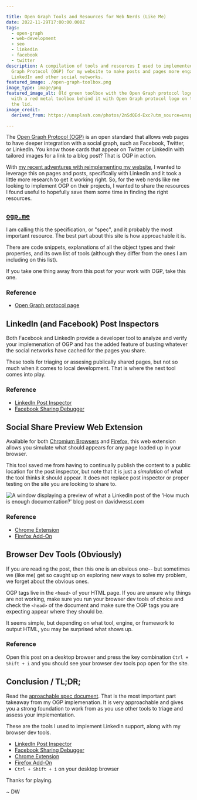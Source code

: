 ```yaml
---

title: Open Graph Tools and Resources for Web Nerds (Like Me)
date: 2022-11-29T17:00:00.000Z
tags:
  - open-graph
  - web-development
  - seo
  - linkedin
  - facebook
  - twitter
description: A compilation of tools and resources I used to implemented the Open
  Graph Protocol (OGP) for my website to make posts and pages more engaging on
  LinkedIn and other social networks.
featured_image: ./open-graph-toolbox.png
image_type: image/png
featured_image_alt: Old green toolbox with the Open Graph protocol logo on the front, and
  with a red metal toolbox behind it with Open Graph protocol logo on the top of
  the lid.
image_credit:
  derived_from: https://unsplash.com/photos/2nSdQEd-Exc?utm_source=unsplash&utm_medium=referral&utm_content=creditShareLink

---
```


[1]: https://ogp.me
[2]: https://github.com/davidwesst/website/releases
[3]: https://chrome.google.com/webstore/detail/social-share-preview/ggnikicjfklimmffbkhknndafpdlabib
[4]: https://addons.mozilla.org/en-US/firefox/addon/social-share-preview/
[5]: https://www.linkedin.com/post-inspector/
[6]: https://developers.facebook.com/tools/debug/

The [Open Graph Protocol (OGP)][1] is an open standard that allows web pages to have deeper integration with a social graph, such as Facebook, Twitter, or LinkedIn. You know those cards that appear on Twitter or LinkedIn with tailored images for a link to a blog post? That is OGP in action.

With [my recent adventures with reimplementing my website][2], I wanted to leverage this on pages and posts, specifically with LinkedIn and it took a little more research to get it working right. So, for the web nerds like me looking to implement OGP on their projects, I wanted to share the resources I found useful to hopefully save them some time in finding the right resources.

## [`ogp.me`][1]

I am calling this the specification, or "spec", and it probably the most important resource. The best part about this site is how approachable it is. 

There are code snippets, explanations of all the object types and their properties, and its own list of tools (although they differ from the ones I am including on this list).

If you take one thing away from this post for your work with OGP, take this one.

### Reference

- [Open Graph protocol page][1]

## LinkedIn (and Facebook) Post Inspectors

Both Facebook and LinkedIn provide a developer tool to analyze and verify your implemenation of OGP and has the added feature of busting whatever the social networks have cached for the pages you share. 

These tools for triaging or assesing publically shared pages, but not so much when it comes to local development. That is where the next tool comes into play.

### Reference

- [LinkedIn Post Inspector][5]
- [Facebook Sharing Debugger][6]

## Social Share Preview Web Extension

Available for both [Chromium Browsers][3] and [Firefox][4], this web extension allows you simulate what should appears for any page loaded up in your browser.

This tool saved me from having to continually publish the content to a public location for the post inspector, but note that it is just a _simulation_ of what the tool thinks it should appear. It does not replace post inspector or proper testing on the site you are looking to share to.

![A window displaying a preview of what a LinkedIn post of the 'How much is enough documentation?' blog post on davidwesst.com](./social-share-preview-example.png)

### Reference

- [Chrome Extension][3]
- [Firefox Add-On][4]

## Browser Dev Tools (Obviously)

If you are reading the post, then this one is an obvious one-- but sometimes we (like me) get so caught up on exploring new ways to solve my problem, we forget about the obvious ones.

OGP tags live in the `<head>` of your HTML page. If you are unsure why things are not working, make sure you run your browser dev tools of choice and check the `<head>` of the document and make sure the OGP tags you are expecting appear where they should be.

It seems simple, but depending on what tool, engine, or framework to output HTML, you may be surprised what shows up.

### Reference

Open this post on a desktop browser and press the key combination `Ctrl + Shift + i` and you should see your browser dev tools pop open for the site.

## Conclusion / TL;DR;

Read the [aproachable spec document][1]. That is the most important part takeaway from my OGP implemenation. It is very approachable and gives you a strong foundation to work from as you use other tools to triage and assess your implementation.

These are the tools I used to implement LinkedIn support, along with my browser dev tools. 

- [LinkedIn Post Inspector][5]
- [Facebook Sharing Debugger][6]
- [Chrome Extension][3]
- [Firefox Add-On][4]
- `Ctrl + Shift + i` on your desktop browser

Thanks for playing.

~ DW

